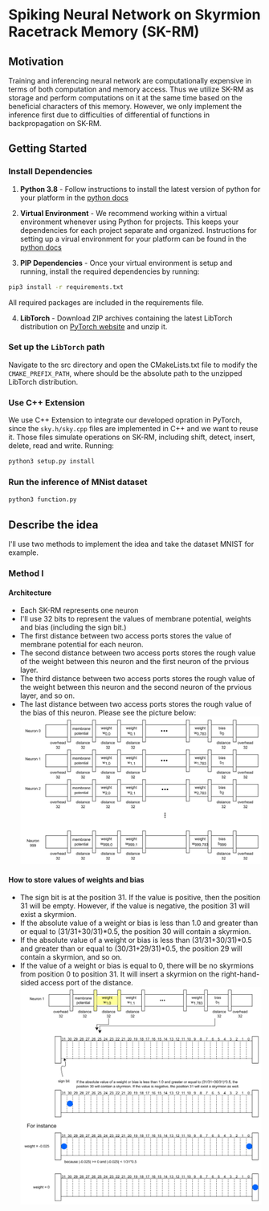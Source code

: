 # Spiking Neural Network on Skyrmion Racetrack Memory (SK-RM)
## Motivation
Training and inferencing neural network are computationally expensive in terms of both computation and memory access. Thus we utilize SK-RM as storage and perform computations on it at the same time based on the beneficial characters of this memory. However, we only implement the inference first due to difficulties of differential of functions in backpropagation on SK-RM.

## Getting Started
### Install Dependencies

1. **Python 3.8** - Follow instructions to install the latest version of python for your platform in the [python docs](https://docs.python.org/3/using/unix.html#getting-and-installing-the-latest-version-of-python)

2. **Virtual Environment** - We recommend working within a virtual environment whenever using Python for projects. This keeps your dependencies for each project separate and organized. Instructions for setting up a virual environment for your platform can be found in the [python docs](https://packaging.python.org/guides/installing-using-pip-and-virtual-environments/)

3. **PIP Dependencies** - Once your virtual environment is setup and running, install the required dependencies by running:

  ```bash
  pip3 install -r requirements.txt
  ```
  All required packages are included in the requirements file.

4. **LibTorch** - Download ZIP archives containing the latest LibTorch distribution on [PyTorch website](https://pytorch.org/get-started/locally/) and unzip it.

### Set up the `LibTorch` path
Navigate to the src directory and open the CMakeLists.txt file to modify the `CMAKE_PREFIX_PATH`, where should be the absolute path to the unzipped LibTorch distribution.

### Use C++ Extension
We use C++ Extension to integrate our developed opration in PyTorch, since the `sky.h/sky.cpp` files are implemented in C++ and we want to reuse it. Those files simulate operations on SK-RM, including shift, detect, insert, delete, read and write.
Running:
```bash
python3 setup.py install
```
### Run the inference of MNist dataset
```bash
python3 function.py
```
## Describe the idea
I'll use two methods to implement the idea and take the dataset MNIST for example.
### Method I
#### Architecture
- Each SK-RM represents one neuron
- I'll use 32 bits to represent the values of membrane potential, weights and bias (including the sign bit.)
- The first distance between two access ports stores the value of membrane potential for each neuron.
- The second distance between two access ports stores the rough value of the weight between this neuron and the first neuron of the prvious layer.
- The third distance between two access ports stores the rough value of the weight between this neuron and the second neuron of the prvious layer, and so on.
- The last distance between two access ports stores the rough value of the bias of this neuron.
Please see the picture below:
![image](https://github.com/pheotter/Skyrmion_SNN/blob/master/picture/sky1.png)
#### How to store values of weights and bias
- The sign bit is at the position 31. If the value is positive, then the position 31 will be empty. However, if the value is negative, the position 31 will exist a skyrmion.
- If the absolute value of a weight or bias is less than 1.0 and greater than or equal to (31/31+30/31)*0.5, the position 30 will contain a skyrmion.
- If the absolute value of a weight or bias is less than (31/31+30/31)*0.5 and greater than or equal to (30/31+29/31)*0.5, the position 29 will contain a skyrmion, and so on.
- If the value of a weight or bias is equal to 0, there will be no skyrmions from position 0 to position 31. It will insert a skyrmion on the right-hand-sided access port of the distance.
![image](https://github.com/pheotter/Skyrmion_SNN/blob/master/picture/sky2.png)
